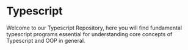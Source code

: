 # Typescript

Welcome to our Typescript Repository, here you will find fundamental typescript programs essential for understanding core concepts of Typescript and OOP in general.   
